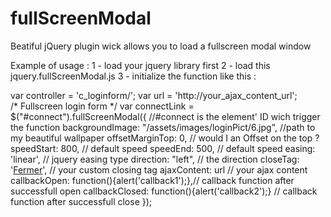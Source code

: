 # fullScreenModal
Beatiful jQuery plugin wick allows you to load a fullscreen modal window

Example of usage : 
1 - load your jquery library first
2 - load this jquery.fullScreenModal.js
3 - initialize the function like this : 

 var controller = 'c_loginform/';
        var url = 'http://your_ajax_content_url';  
        /* Fullscreen login form */
        var connectLink = $("#connect").fullScreenModal({ //#connect is the element' ID wich trigger the function
            backgroundImage: "/assets/images/loginPict/6.jpg", //path to my beautiful wallpaper
            offsetMarginTop: 0, // would I an Offset on the top ?
            speedStart: 800, // default speed
            speedEnd: 500, // default speed
            easing: 'linear', // jquery easing type
            direction: "left", // the direction
            closeTag: '<a class="loginFormLink" href="javascript:void(0);">Fermer</a>', // your custom closing tag
            ajaxContent: url // your ajax content
            callbackOpen: function(){alert('callback1');},// callback function after successfull open
            callbackClosed: function(){alert('callback2');} // callback function after successfull close
        });
